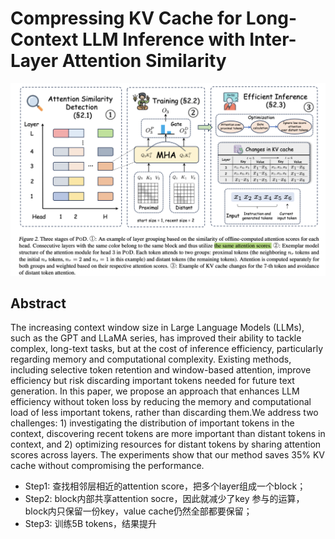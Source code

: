 # Compressing KV Cache for Long-Context LLM Inference with Inter-Layer Attention Similarity

![](fig2.png)

## Abstract

The increasing context window size in Large Language Models (LLMs), such as
the GPT and LLaMA series, has improved their ability to tackle complex,
long-text tasks, but at the cost of inference efficiency, particularly
regarding memory and computational complexity. Existing methods, including
selective token retention and window-based attention, improve efficiency but
risk discarding important tokens needed for future text generation. In this
paper, we propose an approach that enhances LLM efficiency without token loss
by reducing the memory and computational load of less important tokens, rather
than discarding them.We address two challenges: 1) investigating the
distribution of important tokens in the context, discovering recent tokens are
more important than distant tokens in context, and 2) optimizing resources for
distant tokens by sharing attention scores across layers. The experiments show
that our method saves $35\%$ KV cache without compromising the performance.

- Step1: 查找相邻层相近的attention score，把多个layer组成一个block；
- Step2: block内部共享attention socre，因此就减少了key 参与的运算，block内只保留一份key，value cache仍然全部都要保留；
- Step3: 训练5B tokens，结果提升